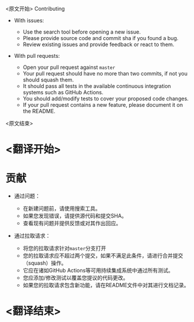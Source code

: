 
<原文开始>
Contributing

- With issues:
  - Use the search tool before opening a new issue.
  - Please provide source code and commit sha if you found a bug.
  - Review existing issues and provide feedback or react to them.

- With pull requests:
  - Open your pull request against `master`
  - Your pull request should have no more than two commits, if not you should squash them.
  - It should pass all tests in the available continuous integration systems such as GitHub Actions.
  - You should add/modify tests to cover your proposed code changes.
  - If your pull request contains a new feature, please document it on the README.

<原文结束>

# <翻译开始>
# 贡献

- 通过问题：
  - 在新建问题前，请使用搜索工具。
  - 如果您发现错误，请提供源代码和提交SHA。
  - 查看现有问题并提供反馈或对其作出回应。

- 通过拉取请求：
  - 将您的拉取请求针对`master`分支打开
  - 您的拉取请求应不超过两个提交，如果不满足此条件，请进行合并提交（squash）操作。
  - 它应在诸如GitHub Actions等可用持续集成系统中通过所有测试。
  - 您应添加/修改测试以覆盖您提议的代码更改。
  - 如果您的拉取请求包含新功能，请在README文件中对其进行文档记录。

# <翻译结束>

